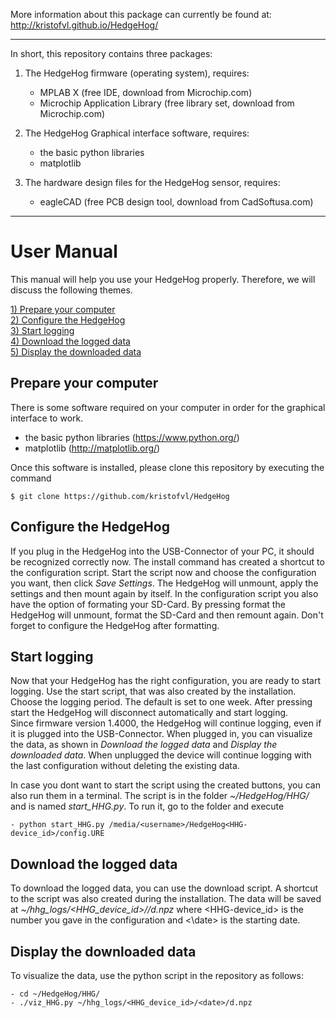More information about this package can currently be found at:
 http://kristofvl.github.io/HedgeHog/ 

****************************************************************

In short, this repository contains three packages:

1. The HedgeHog firmware (operating system), requires:
    - MPLAB X (free IDE, download from Microchip.com)
    - Microchip Application Library (free library set, download 
      from Microchip.com)

2. The HedgeHog Graphical interface software, requires:
    - the basic python libraries
    - matplotlib

3. The hardware design files for the HedgeHog sensor, requires:
    - eagleCAD (free PCB design tool, download from 
      CadSoftusa.com)

****************************************************************

# User Manual

This manual will help you use your HedgeHog properly. Therefore, we will discuss the following themes.

[1) Prepare your computer](#prepare-your-computer)<br>
[2) Configure the HedgeHog](#configure-the-hedgehog)<br>
[3) Start logging](#start-logging)<br>
[4) Download the logged data](#download-the-logged-data)<br>
[5) Display the downloaded data](#display-the-downloaded-data)<br>


## Prepare your computer

There is some software required on your computer in order for the graphical interface to work.

* the basic python libraries (https://www.python.org/)
* matplotlib (http://matplotlib.org/)

Once this software is installed, please clone this repository by executing the command

	$ git clone https://github.com/kristofvl/HedgeHog

## Configure the HedgeHog

If you plug in the HedgeHog into the USB-Connector of your PC, it should be recognized correctly now. The install command has created a shortcut to the configuration script. Start the script now and choose the configuration you want, then click *Save Settings*. The HedgeHog will unmount, apply the settings and then mount again by itself. In the configuration script you also have the option of formating your SD-Card. By pressing format the HedgeHog will unmount, format the SD-Card and then remount again. Don't forget to configure the HedgeHog after formatting. 


## Start logging

Now that your HedgeHog has the right configuration, you are ready to start logging. Use the start script, that was also created by the installation. Choose the logging period. The default is set to one week. After pressing start the HedgeHog will disconnect automatically and start logging.  
Since firmware version 1.4000, the HedgeHog will continue logging, even if it is plugged into the USB-Connector. When plugged in, you can visualize the data, as shown in *Download the logged data* and *Display the downloaded data*. When unplugged the device will continue logging with the last configuration without deleting the existing data.

In case you dont want to start the script using the created buttons, you can also run them in a terminal. The script is in the folder *~/HedgeHog/HHG/* and is named *start_HHG.py*. To run it, go to the folder and execute

	- python start_HHG.py /media/<username>/HedgeHog<HHG-device_id>/config.URE


## Download the logged data

To download the logged data, you can use the download script. A shortcut to the script was also created during the installation. The data will be saved at 
*~/hhg_logs/<HHG_device_id>/<date>/d.npz* where <HHG-device_id> is the number you gave in the configuration and <\date> is the starting date.


## Display the downloaded data

To visualize the data, use the python script in the repository as follows:

	- cd ~/HedgeHog/HHG/
	- ./viz_HHG.py ~/hhg_logs/<HHG_device_id>/<date>/d.npz 
